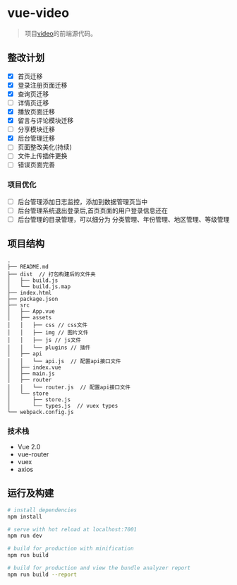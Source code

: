 # vue-video

> 项目<a href="https://github.com/Asimple-L/video" alt="爱视">video</a>的前端源代码。

## 整改计划
- [x] 首页迁移
- [x] 登录注册页面迁移
- [x] 查询页迁移
- [ ] 详情页迁移
- [x] 播放页面迁移
- [x] 留言与评论模块迁移
- [ ] 分享模块迁移
- [x] 后台管理迁移
- [ ] 页面整改美化(持续)
- [ ] 文件上传插件更换
- [ ] 错误页面完善

### 项目优化
- [ ] 后台管理添加日志监控，添加到数据管理页当中
- [ ] 后台管理系统退出登录后,首页页面的用户登录信息还在
- [ ] 后台管理的目录管理，可以细分为 分类管理、年份管理、地区管理、等级管理

## 项目结构

```
.
├── README.md
├── dist  // 打包构建后的文件夹
│   ├── build.js
│   └── build.js.map
├── index.html
├── package.json
├── src
│   ├── App.vue
│   ├── assets
│   │   ├── css // css文件
│   │   ├── img // 图片文件
│   │   ├── js // js文件
│   │   └── plugins // 插件
│   ├── api
│   │   └── api.js  // 配置api接口文件
│   ├── index.vue
│   ├── main.js
│   ├── router
│   │   └── router.js  // 配置api接口文件
│   └── store
│       ├── store.js
│       └── types.js  // vuex types
└── webpack.config.js
```

### 技术栈
* Vue 2.0
* vue-router
* vuex
* axios

## 运行及构建
``` bash
# install dependencies
npm install

# serve with hot reload at localhost:7001
npm run dev

# build for production with minification
npm run build

# build for production and view the bundle analyzer report
npm run build --report
